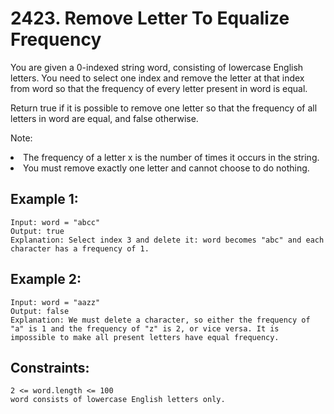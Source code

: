# 2423. Remove Letter To Equalize Frequency
      
You are given a 0-indexed string word, consisting of lowercase English letters. You need to select one index and remove the letter at that index from word so that the frequency of every letter present in word is equal.

Return true if it is possible to remove one letter so that the frequency of all letters in word are equal, and false otherwise.

Note:
<li>The frequency of a letter x is the number of times it occurs in the string.</li>
<li>You must remove exactly one letter and cannot choose to do nothing.</li>

## Example 1:

    Input: word = "abcc"
    Output: true
    Explanation: Select index 3 and delete it: word becomes "abc" and each character has a frequency of 1.
## Example 2:

    Input: word = "aazz"
    Output: false
    Explanation: We must delete a character, so either the frequency of "a" is 1 and the frequency of "z" is 2, or vice versa. It is impossible to make all present letters have equal frequency.
## Constraints:

    2 <= word.length <= 100
    word consists of lowercase English letters only.